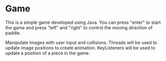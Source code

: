 # Game
This is a simple game developed using Java. You can press "enter" to start the game and press "left" and "right" to control the moving direction of paddle.

Manipulate Images with user input and collisions. 
Threads will be used to update image positions to create animation. 
KeyListeners will be used to update a position of a piece in the game.
